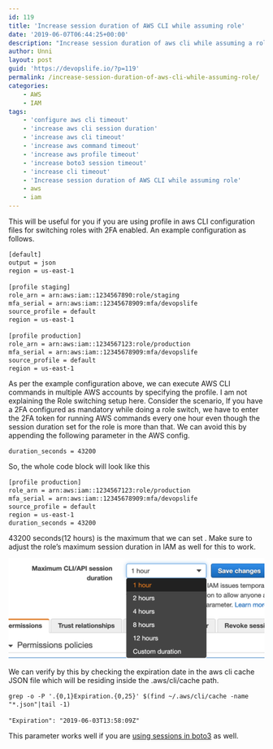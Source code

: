 ```yaml
---
id: 119
title: 'Increase session duration of AWS CLI while assuming role'
date: '2019-06-07T06:44:25+00:00'
description: "Increase session duration of aws cli while assuming a role."
author: Unni
layout: post
guid: 'https://devopslife.io/?p=119'
permalink: /increase-session-duration-of-aws-cli-while-assuming-role/
categories:
    - AWS
    - IAM
tags:
    - 'configure aws cli timeout'
    - 'increase aws cli session duration'
    - 'increase aws cli timeout'
    - 'increase aws command timeout'
    - 'increase aws profile timeout'
    - 'increase boto3 session timeout'
    - 'increase cli timeout'
    - 'Increase session duration of AWS CLI while assuming role'
    - aws
    - iam
---
```


This will be useful for you if you are using profile in aws CLI configuration files for switching roles with 2FA enabled. An example configuration as follows.

```
[default]
output = json
region = us-east-1

[profile staging]
role_arn = arn:aws:iam::1234567890:role/staging
mfa_serial = arn:aws:iam::12345678909:mfa/devopslife
source_profile = default
region = us-east-1

[profile production]
role_arn = arn:aws:iam::1234567123:role/production
mfa_serial = arn:aws:iam::12345678909:mfa/devopslife
source_profile = default
region = us-east-1

```


As per the example configuration above, we can execute AWS CLI commands in multiple AWS accounts by specifying the profile. I am not explaining the Role switching setup here. Consider the scenario, If you have a 2FA configured as mandatory while doing a role switch, we have to enter the 2FA token for running AWS commands every one hour even though the session duration set for the role is more than that. We can avoid this by appending the following parameter in the AWS config.

```
duration_seconds = 43200
```


So, the whole code block will look like this

```
[profile production]
role_arn = arn:aws:iam::1234567123:role/production
mfa_serial = arn:aws:iam::12345678909:mfa/devopslife
source_profile = default
region = us-east-1
duration_seconds = 43200
```


43200 seconds(12 hours) is the maximum that we can set . Make sure to adjust the role’s maximum session duration in IAM as well for this to work.

![](../assets/img/Screenshot-2019-06-07-at-2.35.58-PM.png)


We can verify by this by checking the expiration date in the aws cli cache JSON file which will be residing inside the .aws/cli/cache path.

```
grep -o -P '.{0,1}Expiration.{0,25}' $(find ~/.aws/cli/cache -name "*.json"|tail -1)

"Expiration": "2019-06-03T13:58:09Z"
```


This parameter works well if you are [using sessions in boto3](https://devopslife.io/using-profiles-in-boto3/) as well.